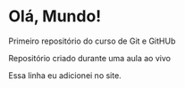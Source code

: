 # Olá, Mundo!
 Primeiro repositório do curso de Git e GitHUb

Repositório criado durante uma aula ao vivo

Essa linha eu adicionei no site.

